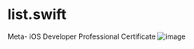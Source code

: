 # list.swift
Meta- iOS Developer Professional Certificate
![image](https://github.com/hebaomar94/list.swift/assets/97067717/0eeb2a23-cc20-416c-9810-193b569166ad)
